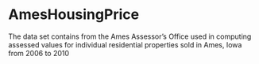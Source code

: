 # AmesHousingPrice
The data set contains from the Ames Assessor’s Office used in computing assessed values for individual residential properties sold in Ames, Iowa from 2006 to 2010
